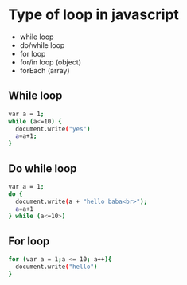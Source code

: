 
# Type of loop in javascript
- while loop
- do/while loop
- for loop
- for/in loop (object)
- forEach (array) 

While loop
---
```bash
var a = 1;
while (a<=10) {
  document.write("yes")
  a=a+1;
}
```

Do while loop
---
```bash
var a = 1;
do {
  document.write(a + "hello baba<br>");
  a=a+1
} while (a<=10>)

```
For loop
--
```bash
for (var a = 1;a <= 10; a++){
  document.write("hello")
}

```
